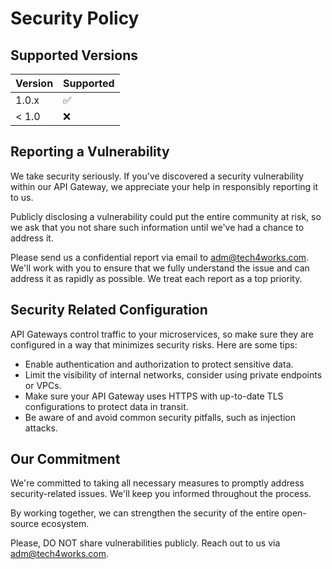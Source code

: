 # Security Policy

## Supported Versions

| Version | Supported          |
| ------- | ------------------ |
| 1.0.x   | :white_check_mark: |
| < 1.0   | :x:                |

## Reporting a Vulnerability

We take security seriously. If you've discovered a security vulnerability within our API Gateway, we appreciate your help in responsibly reporting it to us.

Publicly disclosing a vulnerability could put the entire community at risk, so we ask that you not share such information until we've had a chance to address it.

Please send us a confidential report via email to adm@tech4works.com. We'll work with you to ensure that we fully understand the issue and can address it as rapidly as possible. We treat each report as a top priority.

## Security Related Configuration

API Gateways control traffic to your microservices, so make sure they are configured in a way that minimizes security risks. Here are some tips:

- Enable authentication and authorization to protect sensitive data.
- Limit the visibility of internal networks, consider using private endpoints or VPCs.
- Make sure your API Gateway uses HTTPS with up-to-date TLS configurations to protect data in transit.
- Be aware of and avoid common security pitfalls, such as injection attacks.

## Our Commitment

We're committed to taking all necessary measures to promptly address security-related issues. We'll keep you informed throughout the process.

By working together, we can strengthen the security of the entire open-source ecosystem.

Please, DO NOT share vulnerabilities publicly. Reach out to us via adm@tech4works.com.
